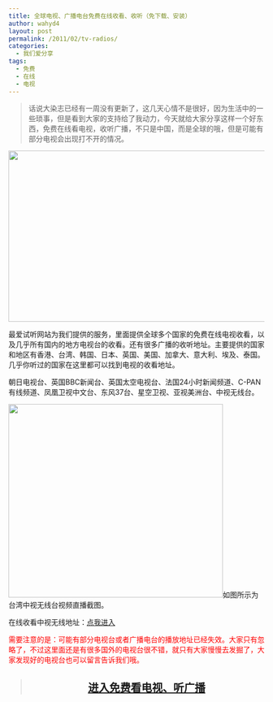 ```yaml
---
title: 全球电视、广播电台免费在线收看、收听（免下载、安装）
author: wahyd4
layout: post
permalink: /2011/02/tv-radios/
categories:
  - 我们爱分享
tags:
  - 免费
  - 在线
  - 电视
---
```

> 话说大染志已经有一周没有更新了，这几天心情不是很好，因为生活中的一些琐事，但是看到大家的支持给了我动力，今天就给大家分享这样一个好东西，免费在线看电视，收听广播，不只是中国，而是全球的哦，但是可能有部分电视会出现打不开的情况。

[<img class="aligncenter size-full wp-image-1472" title="2-23-3" src="/images/2011/02/2-23-3.jpg" alt="" width="599" height="337" />][1]

最爱试听网站为我们提供的服务，里面提供全球多个国家的免费在线电视收看，以及几乎所有国内的地方电视台的收看。还有很多广播的收听地址。主要提供的国家和地区有香港、台湾、韩国、日本、英国、美国、加拿大、意大利、埃及、泰国。几乎你听过的国家在这里都可以找到电视的收看地址。

朝日电视台、英国BBC新闻台、英国太空电视台、法国24小时新闻频道、C-PAN有线频道、凤凰卫视中文台、东风37台、星空卫视、亚视美洲台、中视无线台。

[<img class="aligncenter size-full wp-image-1473" title="2-23-4_conew1" src="/images/2011/02/2-23-4_conew1.jpg" alt="" width="422" height="381" />][2]如图所示为台湾中视无线台视频直播截图。

在线收看中视无线地址：<a href="http://www.zueiai.net/tv/tw/32.html" target="_blank">点我进入</a>

<span style="color: #ff0000;">需要注意的是：可能有部分电视台或者广播电台的播放地址已经失效。大家只有忽略了，不过这里面还是有很多国外的电视台很不错，就只有大家慢慢去发掘了，大家发现好的电视台也可以留言告诉我们哦。</span>

> <h2 style="text-align: center;">
>   <span style="color: #000000;"><a href="http://www.zueiai.net" target="_blank">进入免费看电视、听广播</a></span>
> </h2>

 [1]: /images/2011/02/2-23-3.jpg
 [2]: /images/2011/02/2-23-4_conew1.jpg